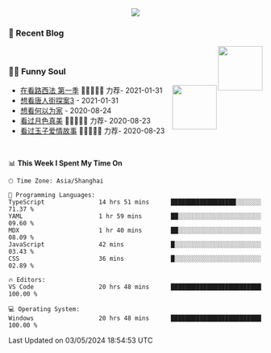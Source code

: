 <div align="center">
  <!-- dynamic typing effect 动态打字效果 -->
  <div>
    <img src="https://readme-typing-svg.demolab.com?font=Fira+Code&pause=10000&color=F76194&random=false&width=500&lines=You+make+your+own+opportunities.;Every+single+day+counts&center=true" />
  </div>
</div>

### 📃 Recent Blog
        
<img align="right" width="88" src="https://cdn.jsdelivr.net/gh/LJJbyZJU/LJJbyZJU/assets/images/astronaut.png" />
      
<!-- START_SECTION:blog -->

<!-- END_SECTION:blog -->
      
<!-- for beauty 留个空行好看点 -->
<div>&nbsp;</div>
      
### 🤾‍♂️ Funny Soul
      
<img align="right" width="88" src="https://cdn.jsdelivr.net/gh/sun0225SUN/sun0225SUN/assets/images/artist.png" />
      
<!-- START_SECTION:douban -->
* <a href='http://movie.douban.com/subject/26385614/' target='_blank'>在看路西法 第一季</a> 🌟🌟🌟🌟🌟 力荐- 2021-01-31
* <a href='http://movie.douban.com/subject/27619748/' target='_blank'>想看唐人街探案3</a> - 2021-01-31
* <a href='http://movie.douban.com/subject/30170448/' target='_blank'>想看何以为家</a> - 2020-08-24
* <a href='http://movie.douban.com/subject/26963810/' target='_blank'>看过月色真美</a> 🌟🌟🌟🌟🌟 力荐- 2020-08-23
* <a href='http://movie.douban.com/subject/25796222/' target='_blank'>看过玉子爱情故事</a> 🌟🌟🌟🌟🌟 力荐- 2020-08-23
<!-- END_SECTION:douban -->
      
<!-- for beauty 留个空行好看点 -->
<div>&nbsp;</div>

<!--START_SECTION:waka-->
📊 **This Week I Spent My Time On** 

```text
🕑︎ Time Zone: Asia/Shanghai

💬 Programming Languages: 
TypeScript               14 hrs 51 mins      ██████████████████░░░░░░░   71.37 % 
YAML                     1 hr 59 mins        ██░░░░░░░░░░░░░░░░░░░░░░░   09.60 % 
MDX                      1 hr 40 mins        ██░░░░░░░░░░░░░░░░░░░░░░░   08.09 % 
JavaScript               42 mins             █░░░░░░░░░░░░░░░░░░░░░░░░   03.43 % 
CSS                      36 mins             █░░░░░░░░░░░░░░░░░░░░░░░░   02.89 % 

🔥 Editors: 
VS Code                  20 hrs 48 mins      █████████████████████████   100.00 % 

💻 Operating System: 
Windows                  20 hrs 48 mins      █████████████████████████   100.00 % 
```


 Last Updated on 03/05/2024 18:54:53 UTC
<!--END_SECTION:waka-->
